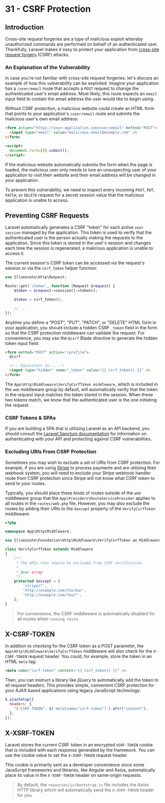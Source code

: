# 31 - CSRF Protection

## Introduction

Cross-site request forgeries are a type of malicious exploit whereby unauthorized commands are performed on behalf of an authenticated user. Thankfully, Laravel makes it easy to protect your application from [cross-site request forgery](https://en.wikipedia.org/wiki/Cross-site_request_forgery) (CSRF) attacks.

### An Explanation of the Vulnerability

In case you're not familiar with cross-site request forgeries, let's discuss an example of how this vulnerability can be exploited. Imagine your application has a `/user/email` route that accepts a `POST` request to change the authenticated user's email address. Most likely, this route expects an `email` input field to contain the email address the user would like to begin using.

Without CSRF protection, a malicious website could create an HTML form that points to your application's `/user/email` route and submits the malicious user's own email address:

```html
<form action="https://your-application.com/user/email" method="POST">
  <input type="email" value="malicious-email@example.com" />
</form>

<script>
  document.forms[0].submit();
</script>
```

If the malicious website automatically submits the form when the page is loaded, the malicious user only needs to lure an unsuspecting user of your application to visit their website and their email address will be changed in your application.

To prevent this vulnerability, we need to inspect every incoming `POST`, `PUT`, `PATCH`, or `DELETE` request for a secret session value that the malicious application is unable to access.

## Preventing CSRF Requests

Laravel automatically generates a CSRF "token" for each active `user session` managed by the application. This token is used to verify that the authenticated user is the person actually making the requests to the application. Since this token is stored in the user's session and changes each time the session is regenerated, a malicious application is unable to access it.

The current session's CSRF token can be accessed via the request's session or via the `csrf_token` helper function:

```php
use Illuminate\Http\Request;

Route::get('/token', function (Request $request) {
    $token = $request->session()->token();

    $token = csrf_token();

    // ...
});
```

Anytime you define a "POST", "PUT", "PATCH", or "DELETE" HTML form in your application, you should include a hidden CSRF `_token` field in the form so that the CSRF protection middleware can validate the request. For convenience, you may use the `@csrf` Blade directive to generate the hidden token input field:

```html
<form method="POST" action="/profile">
  @csrf

  <!-- Equivalent to... -->
  <input type="hidden" name="_token" value="{{ csrf_token() }}" />
</form>
```

The `App\Http\Middleware\VerifyCsrfToken middleware`, which is included in the `web` middleware group by default, will automatically verify that the token in the request input matches the token stored in the session. When these two tokens match, we know that the authenticated user is the one initiating the request.

### CSRF Tokens & SPAs

If you are building a SPA that is utilizing Laravel as an API backend, you should consult the [Laravel Sanctum documentation](https://laravel.com/docs/10.x/sanctum) for information on authenticating with your API and protecting against CSRF vulnerabilities.

### Excluding URIs From CSRF Protection

Sometimes you may wish to exclude a set of URIs from CSRF protection. For example, if you are using [Stripe](https://stripe.com) to process payments and are utilizing their webhook system, you will need to exclude your Stripe webhook handler route from CSRF protection since Stripe will not know what CSRF token to send to your routes.

Typically, you should place these kinds of routes outside of the `web` middleware group that the `App\Providers\RouteServiceProvider` applies to all routes in the `routes/web.php` file. However, you may also exclude the routes by adding their URIs to the `$except` property of the `VerifyCsrfToken` middleware:

```php
<?php

namespace App\Http\Middleware;

use Illuminate\Foundation\Http\Middleware\VerifyCsrfToken as Middleware;

class VerifyCsrfToken extends Middleware
{
    /**
     * The URIs that should be excluded from CSRF verification.
     *
     * @var array
     */
    protected $except = [
        'stripe/*',
        'http://example.com/foo/bar',
        'http://example.com/foo/*',
    ];
}
```

> For convenience, the CSRF middleware is automatically disabled for all routes when `running tests`.

## X-CSRF-TOKEN

In addition to checking for the CSRF token as a POST parameter, the `App\Http\Middleware\VerifyCsrfToken` middleware will also check for the `X-CSRF-TOKEN` request header. You could, for example, store the token in an HTML `meta` tag:

```html
<meta name="csrf-token" content="{{ csrf_token() }}" />
```

Then, you can instruct a library like jQuery to automatically add the token to all request headers. This provides simple, convenient CSRF protection for your AJAX based applications using legacy JavaScript technology:

```js
$.ajaxSetup({
  headers: {
    "X-CSRF-TOKEN": $('meta[name="csrf-token"]').attr("content"),
  },
});
```

## X-XSRF-TOKEN

Laravel stores the current CSRF token in an encrypted `XSRF-TOKEN` cookie that is included with each response generated by the framework. You can use the cookie value to set the `X-XSRF-TOKEN` request header.

This cookie is primarily sent as a developer convenience since some JavaScript frameworks and libraries, like Angular and Axios, automatically place its value in the `X-XSRF-TOKEN` header on same-origin requests.

> By default, the `resources/js/bootstrap.js` file includes the Axios HTTP library which will automatically send the `X-XSRF-TOKEN` header for you.

